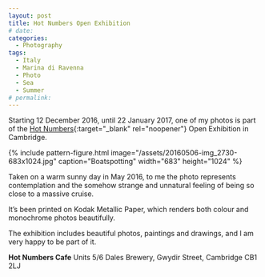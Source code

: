 ```yaml
---
layout: post
title: Hot Numbers Open Exhibition
# date:
categories:
  - Photography
tags:
  - Italy
  - Marina di Ravenna
  - Photo
  - Sea
  - Summer
# permalink:
---
```

Starting 12 December 2016, until 22 January 2017, one of my photos is part of the [Hot Numbers](http://hotnumberscoffee.co.uk/){:target="_blank" rel="noopener"} Open Exhibition in Cambridge.

{% include pattern-figure.html image="/assets/20160506-img_2730-683x1024.jpg" caption="Boatspotting" width="683" height="1024" %}

Taken on a warm sunny day in May 2016, to me the photo represents contemplation and the somehow strange and unnatural feeling of being so close to a massive cruise.

It’s been printed on Kodak Metallic Paper, which renders both colour and monochrome photos beautifully.

The exhibition includes beautiful photos, paintings and drawings, and I am very happy to be part of it.

**Hot Numbers Cafe**
Units 5/6 Dales Brewery, Gwydir Street,
Cambridge CB1 2LJ